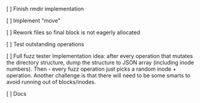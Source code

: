 [ ] Finish rmdir implementation

[ ] Implement "move"

[ ] Rework files so final block is not eagerly allocated

[ ] Test outstanding operations

[ ] Full fuzz tester
Implementation idea: after every operation that mutates the directory
structure, dump the structure to JSON array (including inode numbers).
Then - every fuzz operation just picks a random inode + operation.
Another challenge is that there will need to be some smarts to avoid
running out of blocks/inodes.

[ ] Docs

